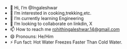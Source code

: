 - 👋 Hi, I’m @Ingaleshwar
- 👀 I’m interested in cooking,trekking,etc.
- 🌱 I’m currently learning Engineering
- 💞️ I’m looking to collaborate on linkdin, X
- 📫 How to reach me rohithingaleshwar.14@gmail.com
- 😄 Pronouns: He/Him
- ⚡ Fun fact: Hot Water Freezes Faster Than Cold Water.

<!---
Ingaleshwar/Ingaleshwar is a ✨ special ✨ repository because its `README.md` (this file) appears on your GitHub profile.
You can click the Preview link to take a look at your changes.
--->
